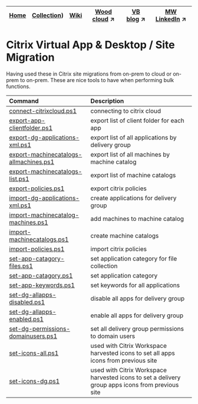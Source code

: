 |[Home](https://github.com/virtualizebrief)|[Collection](https://github.com/virtualizebrief/collection))|[Wiki](https://github.com/virtualizebrief/home/wiki)|[Wood cloud](https://marketplace.woodcloud.one/) :arrow_upper_right:|[VB blog](https://virtualizebrief.woodcloud.one/) :arrow_upper_right:|[MW LinkedIn](https://www.linkedin.com/in/michaelcharleswood/) :arrow_upper_right:
|---|---|---|---|---|---|

# Citrix Virtual App & Desktop / Site Migration
Having used these in Citrix site migrations from on-prem to cloud or on-prem to on-prem. These are nice tools to have when performing bulk functions.

| Command | Description |
| :--- | :--- |
| [connect-citrixcloud.ps1](connect-citrixcloud.ps1) | connecting to citrix cloud |
| [export-app-clientfolder.ps1](export-app-clientfolder.ps1) | export list of client folder for each app |
| [export-dg-applications-xml.ps1](export-dg-applications-xml.ps1) | export list of all applications by delivery group |
| [export-machinecatalogs-allmachines.ps1](export-machinecatalogs-allmachines.ps1) | export list of all machines by machine catalog |
| [export-machinecatalogs-list.ps1](export-machinecatalogs-list.ps1) | export list of machine catalogs |
| [export-policies.ps1](export-policies.ps1) | export citrix policies |
| [import-dg-applications-xml.ps1](import-dg-applications-xml.ps1) | create applications for delivery group |
| [import-machinecatalog-machines.ps1](import-machinecatalog-machines.ps1) | add machines to machine catalog |
| [import-machinecatalogs.ps1](import-machinecatalogs.ps1) | create machine catalogs |
| [import-policies.ps1](import-policies.ps1) | import citrix policies |
| [set-app-catagory-files.ps1](set-app-catagory-files.ps1) | set application category for file collection |
| [set-app-catagory.ps1](set-app-catagory.ps1) | set application category |
| [set-app-keywords.ps1](set-app-keywords.ps1) | set keywords for all applications |
| [set-dg-allapps-disabled.ps1](set-dg-allapps-disabled.ps1) | disable all apps for delivery group |
| [set-dg-allapps-enabled.ps1](set-dg-allapps-enabled.ps1) | enable all apps for delivery group |
| [set-dg-permissions-domainusers.ps1](set-dg-permissions-domainusers.ps1) | set all delivery group permissions to domain users |
| [set-icons-all.ps1](set-icons-all.ps1) | used with Citrix Workspace harvested icons to set all apps icons from previous site |
| [set-icons-dg.ps1](set-icons-dg.ps1) | used with Citrix Workspace harvested icons to set a delivery group apps icons from previous site |

